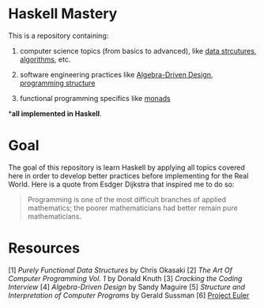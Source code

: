# Haskell Mastery
This is a repository containing:
1. computer science topics (from basics to
advanced), like [data strcutures](./ds/), [algorithms](./algo), etc.

2. software engineering practices like [Algebra-Driven
Design](./software_eng/add), [programming structure](./software_eng/sicp) 

3. functional programming specifics like [monads](./monads) 

***all implemented in Haskell**.

# Goal
The goal of this repository is learn Haskell by applying all topics covered
here in order to develop better practices before implementing for the Real
World. Here is a quote from Esdger Dijkstra that inspired me to do so:
> Programming is one of the most difficult branches of applied mathematics; the
> poorer mathematicians had better remain pure mathematicians.

# Resources
[1] *Purely Functional Data Structures* by Chris Okasaki
[2] *The Art Of Computer Programming Vol. 1* by Donald Knuth
[3] *Cracking the Coding Interview*
[4] *Algebra-Driven Design* by Sandy Maguire
[5] *Structure and Interpretation of Computer Programs* by Gerald Sussman
[6] [Project Euler](https://projecteuler.net)
